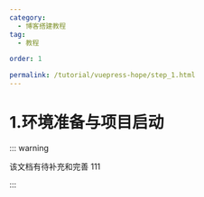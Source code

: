 ```yaml
---
category:
  - 博客搭建教程
tag:
  - 教程

order: 1

permalink: /tutorial/vuepress-hope/step_1.html
---
```


# 1.环境准备与项目启动

::: warning

该文档有待补充和完善 111

:::
